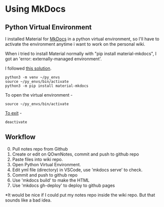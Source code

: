 Using MkDocs
========================

## Python Virtual Environment

I installed Material for [MkDocs](https://www.mkdocs.org/) in a python virtual environment, so I'll have to activate the environment anytime i want to work on the personal wiki.

When i tried to install Material normally with "pip install material-mkdocs", I got an 'error: externally-managed environment'.

I followed [this solution](https://builtin.com/articles/error-externally-managed-environment).

```
python3 -m venv ~/py_envs
source ~/py_envs/bin/activate
python3 -m pip install material-mkdocs
```

To open the virtual environment - 

```
source ~/py_envs/bin/activate
```

[To exit](https://stackoverflow.com/questions/990754/how-to-leave-exit-deactivate-a-python-virtualenv) -

```
deactivate
```

## Workflow

0. Pull notes repo from Github
1. Create or edit on QOwnNotes, commit and push to github repo
2. Paste files into wiki repo.
3. Open Python Virtual Environment.
4. Edit yml file (directory) in VSCode, use 'mkdocs serve' to check.
5. Commit and push to github repo
6. Use 'mkdocs build' to make the HTML
7. Use 'mkdocs gh-deploy' to deploy to github pages

*It would be nice if I could put my notes repo inside the wiki repo. But that sounds like a bad idea.

